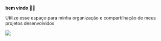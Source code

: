**bem vindo 🙈🙈**

Utilize esse espaço para minha organização e compartilhação de meus projetos desenvolvidos

![](https://media.tenor.com/4X6FkmxnXi8AAAAM/baby-pose.gif)
